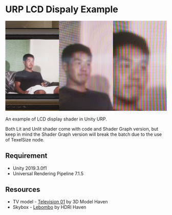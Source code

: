 # URP LCD Dispaly Example
![image1](/Images/screenshots-01.png)

An example of LCD display shader in Unity URP.

Both Lit and Unlit shader come with code and Shader Graph version, but keep in mind the Shader Graph version will break the batch due to the use of TexelSize node.

## Requirement
- Unity 2019.3.0f1
- Universal Rendering Pipeline 7.1.5

## Resources
- TV model - [Television 01](https://3dmodelhaven.com/model/?c=furniture&m=Television_01) by 3D Model Haven
- Skybox - [Lebombo](https://hdrihaven.com/hdri/?h=lebombo) by HDRI Haven
